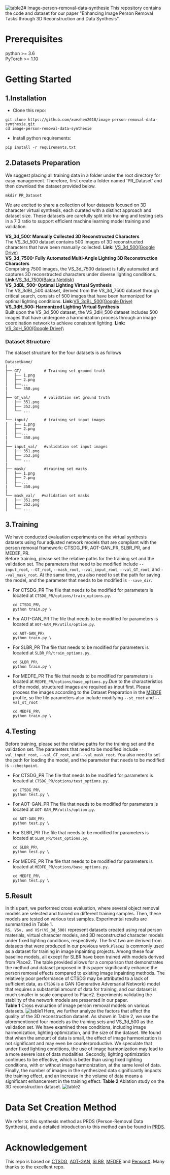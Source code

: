 ![table2](https://github.com/user-attachments/assets/a3980eda-2bff-421c-be28-e508609fd2d7)# Image-person-removal-data-synthesie
This repository contains the code and dataset for our paper "Enhancing Image Person Removal Tasks through 3D Reconstruction and Data Synthesis".
# Prerequisites
python >= 3.6\
PyTorch >= 1.10
# Getting Started
## 1.Installation
- Clone this repo:
```
git clone https://github.com/xuezhen2018/image-person-removal-data-synthesie.git
cd image-person-removal-data-synthesie
```
- Install python requirements:
```
pip install -r requirements.txt
```
## 2.Datasets Preparation
We suggest placing all training data in a folder under the root directory for easy management. Therefore, first create a folder named 'PR_Dataset' and then download the dataset provided below.
```
mkdir PR_Dataset
```
We are excited to share a collection of four datasets focused on 3D character virtual synthesis, each curated with a distinct approach and dataset size. These datasets are carefully split into training and testing sets in a 7:3 ratio to support efficient machine learning model training and validation.

**VS_3d_500: Manually Collected 3D Reconstructed Characters**\
The VS_3d_500 dataset contains 500 images of 3D reconstructed characters that have been manually collected. **Link:** [VS_3d_500(Google Drive)](https://drive.google.com/file/d/1-8bIEhEhmI3fFVF9y6nKmatonB4nSAao/view?usp=drive_link)\
**VS_3d_7500: Fully Automated Multi-Angle Lighting 3D Reconstruction Characters**\
Comprising 7500 images, the VS_3d_7500 dataset is fully automated and captures 3D reconstructed characters under diverse lighting conditions. **Link:**[VS_3d_7500(Baidu Netdisk)](https://pan.baidu.com/s/1bkHJarOqNm1LlZfZ7TKUZw?pwd=tf4k)\
**VS_3dBL_500: Optimal Lighting Virtual Synthesis**\
The VS_3dBL_500 dataset, derived from the VS_3d_7500 dataset through critical search, consists of 500 images that have been harmonized for optimal lighting conditions.  **Link:**[VS_3dBL_500(Google Drive)](https://drive.google.com/file/d/1wYknfAl9Yj8sgEWNsRcsStx_4exCfXyx/view?usp=drive_link)\
**VS_3dH_500: Harmonized Lighting Virtual Synthesis**\
Built upon the VS_3d_500 dataset, the VS_3dH_500 dataset includes 500 images that have undergone a harmonization process through an image coordination network to achieve consistent lighting.  **Link:** [VS_3dH_500(Google Drive)](https://drive.google.com/file/d/1h95zjd7u6tUZp_3du9DWb9kb1pbbAh7m/view?usp=sharing)\

### Dataset Structure
The dataset structure for the four datasets is as follows

  ```
DatasetName/
|
├── GT/          # Training set ground truth
│   ├── 1.png
│   ├── 2.png
│   ├──...
|   └── 350.png
|
├── GT_val/      # validation set ground truth
│   ├── 351.png
│   ├── 352.png
│   └── ...
│   
└── input/       # training set input images
│   ├── 1.png
│   ├── 2.png
│   ├──...
|   └── 350.png
|
├── input_val/   #validation set input images
│   ├── 351.png
│   ├── 352.png
│   └── ...
|
├── mask/        #training set masks
│   ├── 1.png
│   ├── 2.png
│   ├──...
|   └── 350.png
|
└── mask_val/   #validation set masks
│   ├── 351.png
│   ├── 352.png
│   └── ...
  ```


## 3.Training
We have conducted evaluation experiments on the virtual synthesis datasets using four adjusted network models that are compliant with the person removal framework: CTSDG_PR, AOT-GAN_PR, SLBR_PR, and MEDEF_PR. \
Before training, please set the relative paths for the training set and the validation set. The parameters that need to be modified include `--input_root`, `--GT_root`, `--mask_root`, `--val_input_root`, `--val_GT_root`, and `--val_mask_root`. At the same time, you also need to set the path for saving the model, and the parameter that needs to be modified is `--save_dir`.
- For CTSDG_PR
 The file that needs to be modified for parameters is located at `CTSDG_PR/options/train_options.py`.
  ```
  cd CTSDG_PR\
  python train.py \
  ```
- For AOT-GAN_PR
 The file that needs to be modified for parameters is located at `AOT-GAN_PR/utils/option.py`. 
  ```
  cd AOT-GAN_PR\
  python train.py \
  ```
- For SLBR_PR
The file that needs to be modified for parameters is located at `SLBR_PR/train_options.py`.
  ```
  cd SLBR_PR\
  python train.py \
  ```
- For MEDFE_PR
  The file that needs to be modified for parameters is located at `MEDFE_PR/options/base_options.py`.Due to the characteristics of the model, structured images are required as input first. Please process the images according to the Dataset Preparation in the [MEDFE](https://github.com/KumapowerLIU/Rethinking-Inpainting-MEDFE) profile, so the file parameters also include modifying `--st_root` and `--val_st_root`
  ```
  cd MEDFE_PR\
  python train.py \
  ```
## 4.Testing
Before training, please set the relative paths for the training set and the validation set. The parameters that need to be modified include `--val_input_root`, `--val_GT_root`, and `--val_mask_root`. You also need to set the path for loading the model, and the parameter that needs to be modified is `--checkpoint`.
- For CTSDG_PR
 The file that needs to be modified for parameters is located at `CTSDG_PR/options/test_options.py`.
  ```
  cd CTSDG_PR\
  python test.py \
  ```
- For AOT-GAN_PR
 The file that needs to be modified for parameters is located at `AOT-GAN_PR/utils/option.py`. 
  ```
  cd AOT-GAN_PR\
  python test.py \
  ```
- For SLBR_PR
The file that needs to be modified for parameters is located at `SLBR_PR/test_options.py`.
  ```
  cd SLBR_PR\
  python test.py \
  ```
- For MEDFE_PR
  The file that needs to be modified for parameters is located at `MEDFE_PR/options/base_options.py`.
  ```
  cd MEDFE_PR\
  python test.py \
  ```
## 5.Result
In this part, we performed cross evaluation, where several object removal models are selected and trained on different training samples. Then, these models are tested on various test samples. Experimental results are summarized in Table 1.\
`RS, VSv, and VSr(VS_3d_500)` represent datasets created using real person materials, virtual character models, and 3D reconstructed character models under fixed lighting conditions, respectively. The first two are derived from datasets that were produced in our previous work.`Place2` is commonly used as a dataset for training in image inpainting projects. Among these four baseline models, all except for SLBR have been trained with models derived from Place2. The table provided allows for a comparison that demonstrates the method and dataset proposed in this paper significantly enhance the person removal effects compared to existing image inpainting methods. The relatively poor performance of CTSDG may be attributed to a lack of sufficient data, as `CTSDG` is a GAN (Generative Adversarial Network) model that requires a substantial amount of data for training, and our dataset is much smaller in scale compared to Place2. Experiments validating the stability of the network models are presented in our paper.\
**Table 1** Cross evaluation of image person removal models on various datasets.
![table1](https://github.com/user-attachments/assets/7d49ca39-fd94-4f9d-a8e8-88b0e560751c)
Here, we further analyze the factors that affect the quality of the 3D reconstruction dataset. As shown in Table 2, we use the aforementioned four models as the training sets and VS_3d_500 as the validation set. We have examined three conditions, including image harmonization, lighting optimization, and the size of the dataset. We found that when the amount of data is small, the effect of image harmonization is not significant and may even be counterproductive. We speculate that under fixed lighting conditions, the use of image harmonization may lead to a more severe loss of data modalities. Secondly, lighting optimization continues to be effective, which is better than using fixed lighting conditions, with or without image harmonization, at the same level of data. Finally, the number of images in the synthesized data significantly impacts the training effect, and an increase in the volume of data means a significant enhancement in the training effect.
**Table 2** Ablation study on the 3D reconstruction dataset. 
![table2](https://github.com/user-attachments/assets/04e3952e-7446-4b09-bb5a-02173c9b31d0)


# Data Set Creation Method
We refer to this synthesis method as PRDS (Person-Removal Data Synthesis), and a detailed introduction to this method can be found in [PRDS](https://github.com/xuezhen2018/image-person-removal-data-synthesie/tree/main/PRDS).

# Acknowledgement
This repo is based on [CTSDG](https://github.com/xiefan-guo/ctsdg), [AOT-GAN](https://github.com/researchmm/AOT-GAN-for-Inpainting), [SLBR](https://github.com/bcmi/SLBR-Visible-Watermark-Removal), [MEDFE](https://github.com/KumapowerLIU/Rethinking-Inpainting-MEDFE) and [PensonX](https://github.com/sxzrt/Instructions-of-the-PersonX-dataset). Many thanks to the excellent repo.
